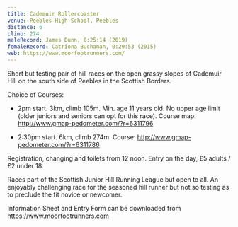 ```yaml
---
title: Cademuir Rollercoaster
venue: Peebles High School, Peebles
distance: 6
climb: 274
maleRecord: James Dunn, 0:25:14 (2019)
femaleRecord: Catriona Buchanan, 0:29:53 (2015)
web: https://www.moorfootrunners.com/
---
```


Short but testing pair of hill races on the open grassy slopes of
Cademuir Hill on the south side of Peebles in the Scottish Borders.

Choice of Courses:

* 2pm start. 3km, climb 105m. Min. age 11 years old. No upper age
  limit (older juniors and seniors can opt for this race). Course map:
  http://www.gmap-pedometer.com/?r=6311796

* 2:30pm start. 6km, climb 274m. Course:
  http://www.gmap-pedometer.com/?r=6311786

Registration, changing and toilets from 12 noon. Entry on the day, £5
adults / £2 under 18.

Races part of the Scottish Junior Hill Running League but open to
all. An enjoyably challenging race for the seasoned hill runner but
not so testing as to preclude the fit novice or newcomer.

Information Sheet and Entry Form can be downloaded from
https://www.moorfootrunners.com
